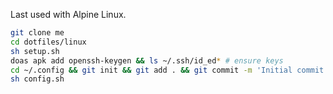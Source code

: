 Last used with Alpine Linux.

```sh
git clone me
cd dotfiles/linux
sh setup.sh
doas apk add openssh-keygen && ls ~/.ssh/id_ed* # ensure keys
cd ~/.config && git init && git add . && git commit -m 'Initial commit'
sh config.sh
```
